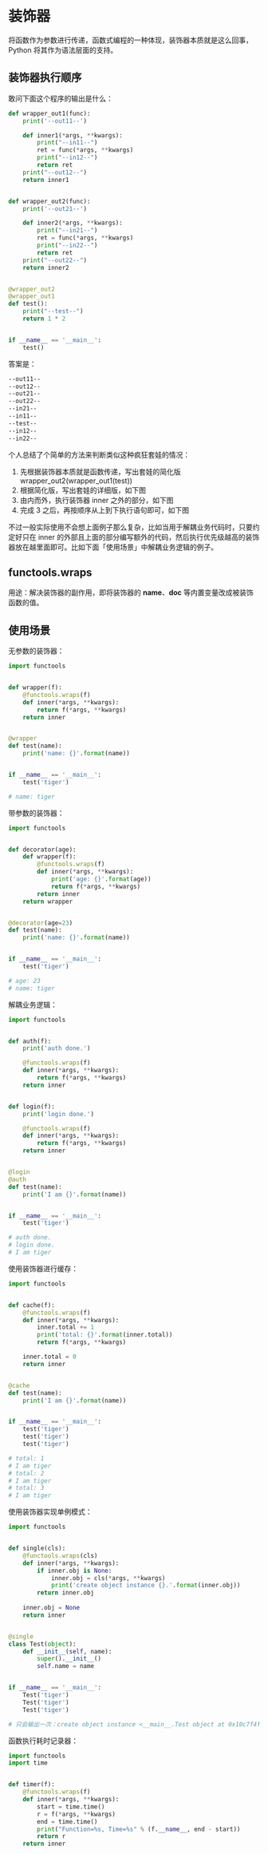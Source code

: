 # 装饰器

将函数作为参数进行传递，函数式编程的一种体现，装饰器本质就是这么回事，Python 将其作为语法层面的支持。

## 装饰器执行顺序

敢问下面这个程序的输出是什么：

```python
def wrapper_out1(func):
    print('--out11--')

    def inner1(*args, **kwargs):
        print("--in11--")
        ret = func(*args, **kwargs)
        print("--in12--")
        return ret
    print("--out12--")
    return inner1


def wrapper_out2(func):
    print('--out21--')

    def inner2(*args, **kwargs):
        print("--in21--")
        ret = func(*args, **kwargs)
        print("--in22--")
        return ret
    print("--out22--")
    return inner2


@wrapper_out2
@wrapper_out1
def test():
    print("--test--")
    return 1 * 2


if __name__ == '__main__':
    test()
```

答案是：

```bash
--out11--
--out12--
--out21--
--out22--
--in21--
--in11--
--test--
--in12--
--in22--
```

个人总结了个简单的方法来判断类似这种疯狂套娃的情况：

1. 先根据装饰器本质就是函数传递，写出套娃的简化版 wrapper_out2(wrapper_out1(test))
2. 根据简化版，写出套娃的详细版，如下图
    ![]()
3. 由内而外，执行装饰器 inner 之外的部分，如下图
    ![]()
4. 完成 3 之后，再按顺序从上到下执行语句即可，如下图
    ![]()

不过一般实际使用不会想上面例子那么复杂，比如当用于解耦业务代码时，只要约定好只在 inner 的外部且上面的部分编写额外的代码，然后执行优先级越高的装饰器放在越里面即可。比如下面「使用场景」中解耦业务逻辑的例子。

## functools.wraps

用途：解决装饰器的副作用，即将装饰器的 __name__、__doc__ 等内置变量改成被装饰函数的值。

## 使用场景

无参数的装饰器：

```python
import functools


def wrapper(f):
    @functools.wraps(f)
    def inner(*args, **kwargs):
        return f(*args, **kwargs)
    return inner


@wrapper
def test(name):
    print('name: {}'.format(name))


if __name__ == '__main__':
    test('tiger')

# name: tiger
```

带参数的装饰器：

```python
import functools


def decorator(age):
    def wrapper(f):
        @functools.wraps(f)
        def inner(*args, **kwargs):
            print('age: {}'.format(age))
            return f(*args, **kwargs)
        return inner
    return wrapper


@decorator(age=23)
def test(name):
    print('name: {}'.format(name))


if __name__ == '__main__':
    test('tiger')

# age: 23
# name: tiger
```

解耦业务逻辑：

```python
import functools


def auth(f):
    print('auth done.')

    @functools.wraps(f)
    def inner(*args, **kwargs):
        return f(*args, **kwargs)
    return inner


def login(f):
    print('login done.')

    @functools.wraps(f)
    def inner(*args, **kwargs):
        return f(*args, **kwargs)
    return inner


@login
@auth
def test(name):
    print('I am {}'.format(name))


if __name__ == '__main__':
    test('tiger')

# auth done.
# login done.
# I am tiger
```

使用装饰器进行缓存：

```python
import functools


def cache(f):
    @functools.wraps(f)
    def inner(*args, **kwargs):
        inner.total += 1
        print('total: {}'.format(inner.total))
        return f(*args, **kwargs)

    inner.total = 0
    return inner


@cache
def test(name):
    print('I am {}'.format(name))


if __name__ == '__main__':
    test('tiger')
    test('tiger')
    test('tiger')

# total: 1
# I am tiger
# total: 2
# I am tiger
# total: 3
# I am tiger
```

使用装饰器实现单例模式：

```python
import functools


def single(cls):
    @functools.wraps(cls)
    def inner(*args, **kwargs):
        if inner.obj is None:
            inner.obj = cls(*args, **kwargs)
            print('create object instance {}.'.format(inner.obj))
        return inner.obj
    
    inner.obj = None
    return inner


@single
class Test(object):
    def __init__(self, name):
        super().__init__()
        self.name = name


if __name__ == '__main__':
    Test('tiger')
    Test('tiger')
    Test('tiger')

# 只会输出一次：create object instance <__main__.Test object at 0x10c7f4f28>.
```

函数执行耗时记录器：

```python
import functools
import time


def timer(f):
    @functools.wraps(f)
    def inner(*args, **kwargs):
        start = time.time()
        r = f(*args, **kwargs)
        end = time.time()
        print("Function=%s, Time=%s" % (f.__name__, end - start))
        return r
    return inner
```